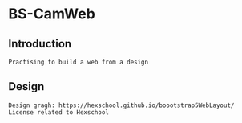 # BS-CamWeb

## Introduction
```
Practising to build a web from a design

```
## Design 
```
Design gragh: https://hexschool.github.io/boootstrap5WebLayout/
License related to Hexschool

```

 

 


